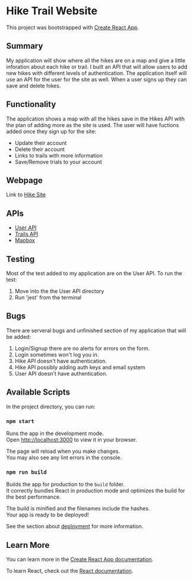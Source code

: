 # Hike Trail Website

This project was bootstrapped with [Create React App](https://github.com/facebook/create-react-app).

## Summary
My application will show where all the hikes are on a map and give a little inforation about each hike or trail. I built an API that will allow users to add new hikes with different levels of authentication. The application itself will use an API for the user for the site as well. When a user signs up they can save and delete hikes. 

## Functionality 
The application shows a map with all the hikes save in the Hikes API with the plan of adding more as the site is used. The user will have fuctions added once they sign up for the site: 
  - Update their account
  - Delete their account
  - Links to trails with more information
  - Save/Remove trials to your account

## Webpage
Link to [Hike Site](http://hike-trails.surge.sh/)

## APIs

- [User API](https://github.com/salazarje1/hikeusers-api)
- [Trails API](https://hike-trail.online)
- [Mapbox](https://docs.mapbox.com/#maps)

## Testing 
Most of the test added to my application are on the User API. To run the test:
  1. Move into the the User API directory 
  2. Run 'jest' from the terminal 

## Bugs 
There are serveral bugs and unfinished section of my application that will be added: 
  1. Login/Signup there are no alerts for errors on the form. 
  2. Login sometimes won't log you in. 
  3. Hike API doesn't have authentication.
  4. Hike API possibly adding auth keys and email system
  5. User API doesn't have authentication. 

## Available Scripts

In the project directory, you can run:

### `npm start`

Runs the app in the development mode.\
Open [http://localhost:3000](http://localhost:3000) to view it in your browser.

The page will reload when you make changes.\
You may also see any lint errors in the console.

### `npm run build`

Builds the app for production to the `build` folder.\
It correctly bundles React in production mode and optimizes the build for the best performance.

The build is minified and the filenames include the hashes.\
Your app is ready to be deployed!

See the section about [deployment](https://facebook.github.io/create-react-app/docs/deployment) for more information.

## Learn More

You can learn more in the [Create React App documentation](https://facebook.github.io/create-react-app/docs/getting-started).

To learn React, check out the [React documentation](https://reactjs.org/).



